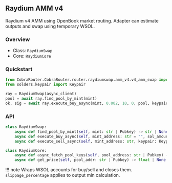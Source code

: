 ## Raydium AMM v4

Raydium v4 AMM using OpenBook market routing. Adapter can estimate outputs and swap using temporary WSOL.

### Overview

- Class: `RaydiumSwap`
- Core: `RaydiumCore`

### Quickstart

```python
from CobraRouter.CobraRouter.router.raydiumswap.amm_v4.v4_amm_swap import RaydiumSwap
from solders.keypair import Keypair

ray = RaydiumSwap(async_client)
pool = await ray.find_pool_by_mint(mint)
ok, sig = await ray.execute_buy_async(mint, 0.002, 10, 0, pool, keypair)
```

### API

```python
class RaydiumSwap:
    async def find_pool_by_mint(self, mint: str | Pubkey) -> str | None: ...
    async def execute_buy_async(self, mint_address: str = "", sol_amount: float = 0.0001, slippage_percentage: int = 5, fee: int = 1000000, pool = None, keypair: Keypair = None, return_instructions: bool = False): ...
    async def execute_sell_async(self, mint_address: str, keypair: Keypair, sell_pct: int = 100, slippage_percentage: int = 5, fee: int = 1000000, return_instructions: bool = False): ...

class RaydiumCore:
    async def async_fetch_pool_keys(self, pool_address: str | Pubkey) -> RaydiumPoolKeys | None: ...
    async def get_price(self, pool_addr: str | Pubkey) -> float | None: ...
```

!!! note 
    Wraps WSOL accounts for buy/sell and closes them.
    `slippage_percentage` applies to output min calculation.


